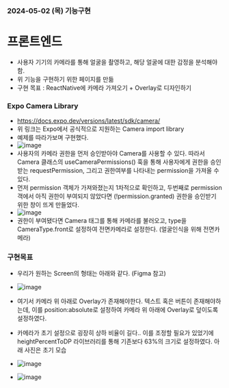### 2024-05-02 (목) 기능구현
# 프론트엔드
- 사용자 기기의 카메라를 통해 얼굴을 촬영하고, 해당 얼굴에 대한 감정을 분석해야함.
- 위 기능을 구현하기 위한 페이지를 만듦
- 구현 목표 : ReactNative에 카메라 가져오기 + Overlay로 디자인하기

### Expo Camera Library
- https://docs.expo.dev/versions/latest/sdk/camera/
- 위 링크는 Expo에서 공식적으로 지원하는 Camera import library
- 예제를 따라가보며 구현했다.  
- ![image](https://github.com/ChaeDoll/TIL/assets/108540812/428044b8-f3e8-48ad-a15e-35981af13745)
- 사용자의 카메라 권한을 먼저 승인받아야 Camera를 사용할 수 있다. 따라서 Camera 클래스의 useCameraPermissions() 훅을 통해 사용자에게 권한을 승인받는 requestPermission, 그리고 권한여부를 나타내는 permission을 가져올 수 있다.
- 먼저 permission 객체가 가져와졌는지 1차적으로 확인하고, 두번째로 permission객에서 아직 권한이 부여되지 않았다면 (!permission.granted) 권한을 승인받기 위한 창이 뜨게 만들었다.
- ![image](https://github.com/ChaeDoll/TIL/assets/108540812/6c1f1d2d-d757-4aef-9525-6ec5f0dd0d15)
- 권한이 부여됐다면 Camera 태그를 통해 카메라를 불러오고, type을 CameraType.front로 설정하여 전면카메라로 설정한다. (얼굴인식을 위해 전면카메라)

### 구현목표
- 우리가 원하는 Screen의 형태는 아래와 같다. (Figma 참고)
- ![image](https://github.com/ChaeDoll/TIL/assets/108540812/22987038-d73d-4997-b135-9728d5596e39)
- 여기서 카메라 위 아래로 Overlay가 존재해야한다. 텍스트 혹은 버튼이 존재해야하는데, 이를 position:absolute로 설정하여 카메라 위 아래에 Overlay로 덮이도록 설정하였다.
- 카메라가 초기 설정으로 굉장히 상하 비율이 길다.. 이를 조정할 필요가 있었기에 heightPercentToDP 라이브러리를 통해 기존보다 63%의 크기로 설정하였다. 아래 사진은 초기 모습
- ![image](https://github.com/ChaeDoll/TIL/assets/108540812/188a356f-52f4-4cac-9c9c-5a7f77d2e6a9)

- ![image](https://github.com/ChaeDoll/TIL/assets/108540812/aba5d4fa-ea69-4f4e-bd4f-7ddad2bd2562)

